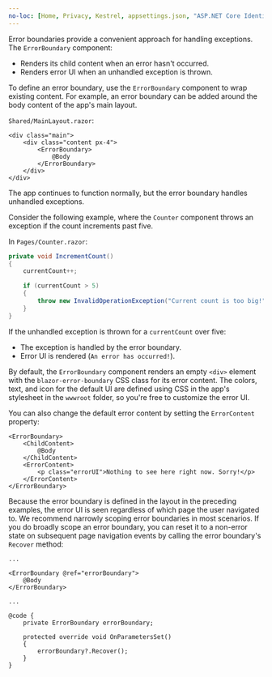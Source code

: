 ```yaml
---
no-loc: [Home, Privacy, Kestrel, appsettings.json, "ASP.NET Core Identity", cookie, Cookie, Blazor, "Blazor Server", "Blazor WebAssembly", "Identity", "Let's Encrypt", Razor, SignalR]
---
```

Error boundaries provide a convenient approach for handling exceptions. The `ErrorBoundary` component:

* Renders its child content when an error hasn't occurred.
* Renders error UI when an unhandled exception is thrown.

To define an error boundary, use the `ErrorBoundary` component to wrap existing content. For example, an error boundary can be added around the body content of the app's main layout.

`Shared/MainLayout.razor`:

```razor
<div class="main">
    <div class="content px-4">
        <ErrorBoundary>
            @Body
        </ErrorBoundary>
    </div>
</div>
```

The app continues to function normally, but the error boundary handles unhandled exceptions.

Consider the following example, where the `Counter` component throws an exception if the count increments past five.

In `Pages/Counter.razor`:

```csharp
private void IncrementCount()
{
    currentCount++;

    if (currentCount > 5)
    {
        throw new InvalidOperationException("Current count is too big!");
    }
}
```

If the unhandled exception is thrown for a `currentCount` over five:

* The exception is handled by the error boundary.
* Error UI is rendered (`An error has occurred!`).

By default, the `ErrorBoundary` component renders an empty `<div>` element with the `blazor-error-boundary` CSS class for its error content. The colors, text, and icon for the default UI are defined using CSS in the app's stylesheet in the `wwwroot` folder, so you're free to customize the error UI.

You can also change the default error content by setting the `ErrorContent` property:

```razor
<ErrorBoundary>
    <ChildContent>
        @Body
    </ChildContent>
    <ErrorContent>
        <p class="errorUI">Nothing to see here right now. Sorry!</p>
    </ErrorContent>
</ErrorBoundary>
```

Because the error boundary is defined in the layout in the preceding examples, the error UI is seen regardless of which page the user navigated to. We recommend narrowly scoping error boundaries in most scenarios. If you do broadly scope an error boundary, you can reset it to a non-error state on subsequent page navigation events by calling the error boundary's `Recover` method:

```razor
...

<ErrorBoundary @ref="errorBoundary">
    @Body
</ErrorBoundary>

...

@code {
    private ErrorBoundary errorBoundary;

    protected override void OnParametersSet()
    {
        errorBoundary?.Recover();
    }
}
```
